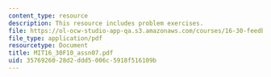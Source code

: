 ```yaml
---
content_type: resource
description: This resource includes problem exercises.
file: https://ol-ocw-studio-app-qa.s3.amazonaws.com/courses/16-30-feedback-control-systems-fall-2010/3576926028d2ddd5006c5918f516109b_MIT16_30F10_assn07.pdf
file_type: application/pdf
resourcetype: Document
title: MIT16_30F10_assn07.pdf
uid: 35769260-28d2-ddd5-006c-5918f516109b
---
```


